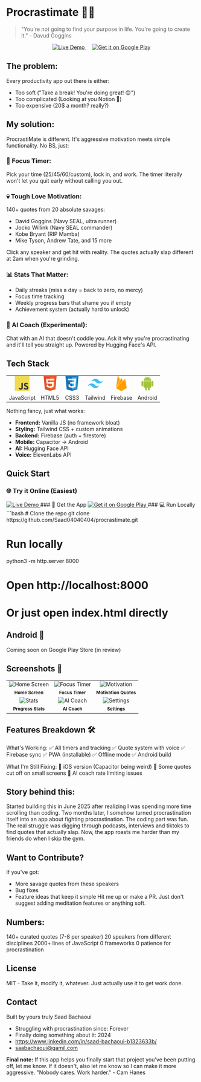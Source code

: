 # Procrastimate 🧠🔥

> "You're not going to find your purpose in life. You're going to create it." - Davud Goggins 

<div align="center">
  <a href="https://YOUR_VERCEL_APP.vercel.app">
   <img src="https://img.shields.io/badge/Live%20Demo-000000?style=for-the-badge&logo=vercel&logoColor=white" alt="Live Demo" height="50"/>
  </a>
&nbsp;&nbsp;&nbsp;
  <a href="https://play.google.com/store/apps/details?id=com.procrastimate.app">
   <img src="https://upload.wikimedia.org/wikipedia/commons/7/78/Google_Play_Store_badge_EN.svg" alt="Get it on Google Play" height="50"/>
  </a>
</div>

## The problem:
Every productivity app out there is either:
- Too soft ("Take a break! You're doing great! 😊")
- Too complicated (Looking at you Notion 👀)
- Too expensive (20$ a month? really?)

## My solution:
ProcrastiMate is different. It's aggressive motivation meets simple functionality. No BS, just:

### 🎯 Focus Timer:
Pick your time (25/45/60/custom), lock in, and work. The timer literally won't let you quit early without calling you out.

### 💀 Tough Love Motivation:
140+ quotes from 20 absolute savages:
- David Goggins (Navy SEAL, ultra runner)
- Jocko Willink (Navy SEAL commander)
- Kobe Bryant (RIP Mamba)
- Mike Tyson, Andrew Tate, and 15 more

Click any speaker and get hit with reality. The quotes actually slap different at 2am when you're grinding.

### 📊 Stats That Matter:
- Daily streaks (miss a day = back to zero, no mercy)
- Focus time tracking
- Weekly progress bars that shame you if empty
- Achievement system (actually hard to unlock)

### 🤖 AI Coach (Experimental):
Chat with an AI that doesn't coddle you. Ask it why you're procrastinating and it'll tell you straight up. Powered by Hugging Face's 
API.

## Tech Stack

<div align="center">
  
| | | | | | |
|:---:|:---:|:---:|:---:|:---:|:---:|
| <img src="https://raw.githubusercontent.com/devicons/devicon/master/icons/javascript/javascript-original.svg" width="40" height="40"/> | <img src="https://raw.githubusercontent.com/devicons/devicon/master/icons/html5/html5-original.svg" width="40" height="40"/> | <img src="https://raw.githubusercontent.com/devicons/devicon/master/icons/css3/css3-original.svg" width="40" height="40"/> | <img src="https://raw.githubusercontent.com/devicons/devicon/master/icons/tailwindcss/tailwindcss-original.svg" width="40" height="40"/> | <img src="https://raw.githubusercontent.com/devicons/devicon/master/icons/firebase/firebase-plain.svg" width="40" height="40"/> | <img src="https://raw.githubusercontent.com/devicons/devicon/master/icons/android/android-original.svg" width="40" height="40"/> |
| JavaScript | HTML5 | CSS3 | Tailwind | Firebase | Android |

</div>

Nothing fancy, just what works:
- **Frontend:** Vanilla JS (no framework bloat)
- **Styling:** Tailwind CSS + custom animations  
- **Backend:** Firebase (auth + firestore)
- **Mobile:** Capacitor → Android
- **AI:** Hugging Face API
- **Voice:** ElevenLabs API

## Quick Start

### 🌐 Try it Online (Easiest)
  <a href="https://YOUR_VERCEL_APP.vercel.app">
   <img src="https://img.shields.io/badge/Live%20Demo-000000?style=for-the-badge&logo=vercel&logoColor=white" alt="Live Demo" height="50"/>
  </a>
### 📱 Get the App
  <a href="https://play.google.com/store/apps/details?id=com.procrastimate.app">
   <img src="https://upload.wikimedia.org/wikipedia/commons/7/78/Google_Play_Store_badge_EN.svg" alt="Get it on Google Play" height="50"/>
  </a>
### 💻 Run Locally
```bash
# Clone the repo
git clone https://github.com/Saad04040404/procrastimate.git

# Run locally
python3 -m http.server 8000
# Open http://localhost:8000

# Or just open index.html directly

## Android 📲
Coming soon on Google Play Store (in review)

## Screenshots 📸
<div align="center">
<table>
  <tr>
    <td align="center">
      <img src="www/screenshots/home.png" width="250" alt="Home Screen"/>
      <br />
      <sub><b>Home Screen</b></sub>
    </td>
    <td align="center">
      <img src="www/screenshots/timer.png" width="250" alt="Focus Timer"/>
      <br />
      <sub><b>Focus Timer</b></sub>
    </td>
    <td align="center">
      <img src="www/screenshots/motivation.png" width="250" alt="Motivation"/>
      <br />
      <sub><b>Motivation Quotes</b></sub>
    </td>
  </tr>
  <tr>
    <td align="center">
      <img src="www/screenshots/stats.png" width="250" alt="Stats"/>
      <br />
      <sub><b>Progress Stats</b></sub>
    </td>
    <td align="center">
      <img src="www/screenshots/coach.png" width="250" alt="AI Coach"/>
      <br />
      <sub><b>AI Coach</b></sub>
    </td>
    <td align="center">
      <img src="www/screenshots/settings.png" width="250" alt="Settings"/>
      <br />
      <sub><b>Settings</b></sub>
    </td>
  </tr>
</table>
</div>

## Features Breakdown 🛠️

What's Working:
✅ All timers and tracking
✅ Quote system with voice
✅ Firebase sync
✅ PWA (installable)
✅ Offline mode
✅ Android build

What I'm Still Fixing:
🔧 iOS version (Capacitor being weird)
🔧 Some quotes cut off on small screens
🔧 AI coach rate limiting issues

## Story behind this:

Started building this in June 2025 after realizing I was spending more time scrolling than coding. Two months later, I somehow turned 
procrastination itself into an app about fighting procrastination.
The coding part was fun. The real struggle was digging through podcasts, interviews and tiktoks to find quotes that actually slap. 
Now, the app roasts me harder than my friends do when I skip the gym.

## Want to Contribute?

If you've got:
- More savage quotes from these speakers
- Bug fixes
- Feature ideas that keep it simple
Hit me up or make a PR. Just don't suggest adding meditation features or anything soft.

## Numbers:

140+ curated quotes (7-8 per speaker)
20 speakers from different disciplines
2000+ lines of JavaScript
0 frameworks
0 patience for procrastination

## License
MIT - Take it, modify it, whatever. Just actually use it to get work done.

## Contact
Built by yours truly Saad Bachaoui
- Struggling with procrastination since: Forever
- Finally doing something about it: 2024
- https://www.linkedin.com/in/saad-bachaoui-b1323633b/
- saabachaoui@gamil.com

**Final note:** If this app helps you finally start that project you've been putting off, let me know. If it doesn't, also let me know 
so I can make it more aggressive.
"Nobody cares. Work harder." - Cam Hanes
